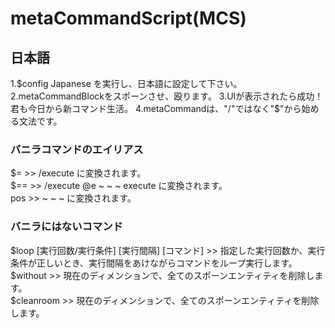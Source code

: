 # metaCommandScript(MCS)

## 日本語
1.$config Japanese を実行し、日本語に設定して下さい。  
2.metaCommandBlockをスポーンさせ、殴ります。  
3.UIが表示されたら成功！君も今日から新コマンド生活。  
4.metaCommandは、"/"ではなく"$"から始める文法です。  

### バニラコマンドのエイリアス  
$=  >> /execute に変換されます。  
$== >> /execute @e ~ ~ ~ execute に変換されます。  
pos >> ~ ~ ~ に変換されます。  

### バニラにはないコマンド
$loop [実行回数/実行条件] [実行間隔] [コマンド]   >>   指定した実行回数か、実行条件が正しいとき、実行間隔をあけながらコマンドをループ実行します。  
$without   >>   現在のディメンションで、全てのスポーンエンティティを削除します。  
$cleanroom >>   現在のディメンションで、全てのスポーンエンティティを削除します。  

